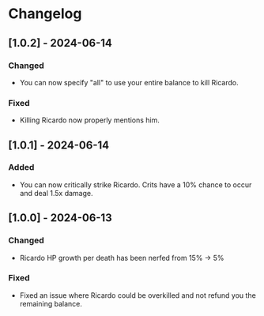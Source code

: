 # Changelog
## [1.0.2] - 2024-06-14
### Changed
- You can now specify "all" to use your entire balance to kill Ricardo.

### Fixed
- Killing Ricardo now properly mentions him.


## [1.0.1] - 2024-06-14
### Added
- You can now critically strike Ricardo. Crits have a 10% chance to occur and deal 1.5x damage.


## [1.0.0] - 2024-06-13
### Changed
- Ricardo HP growth per death has been nerfed from 15% -> 5%

### Fixed
- Fixed an issue where Ricardo could be overkilled and not refund you the remaining balance.
